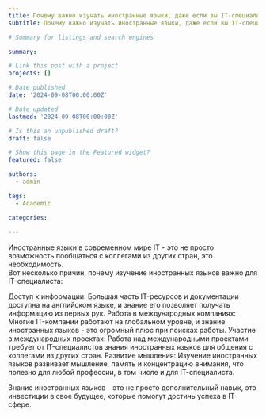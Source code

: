 ```yaml
---
title: Почему важно изучать иностранные языки, даже если вы IT-специалист?
subtitle: Почему важно изучать иностранные языки, даже если вы IT-специалист?

# Summary for listings and search engines

summary:

# Link this post with a project
projects: []

# Date published
date: '2024-09-08T00:00:00Z'

# Date updated
lastmod: '2024-09-08T00:00:00Z'

# Is this an unpublished draft?
draft: false

# Show this page in the Featured widget?
featured: false

authors:
  - admin

tags:
  - Academic

categories:
  
---
```


Иностранные языки в современном мире IT - это не просто возможность пообщаться с коллегами из других стран, это необходимость.  
Вот несколько причин, почему изучение иностранных языков важно для IT-специалиста:

Доступ к информации: Большая часть IT-ресурсов и документации доступна на английском языке, и знание его позволяет получать информацию из первых рук.
Работа в международных компаниях: Многие IT-компании работают на глобальном уровне, и знание иностранных языков - это огромный плюс при поисках работы.
Участие в международных проектах: Работа над международными проектами требует от IT-специалистов знания иностранных языков для общения с коллегами из других стран.
Развитие мышления: Изучение иностранных языков развивает мышление, память и концентрацию внимания, что полезно для любой профессии, в том числе и для IT-специалиста.

Знание иностранных языков - это не просто дополнительный навык, это инвестиции в свое будущее, которые помогут достичь успеха в IT-сфере.

